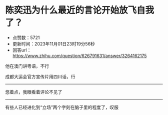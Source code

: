 # 陈奕迅为什么最近的言论开始放飞自我了？
- 点赞数：5721
- 更新时间：2023年11月01日23时19分56秒
- 回答url：https://www.zhihu.com/question/626791631/answer/3264162175
<body>
 <p data-pid="YzU8JcK4">他在澳门讲粤语，不行</p>
 <p data-pid="y9c3M8-g">成都大运会官方宣传片用四川话，行</p>
 <hr>
 <p data-pid="KNlAOufm">悠着点，我眼看着评论不见了</p>
 <hr>
 <p data-pid="yebpa5g7">有些人已经进化到“立场”两个字刻在脑子里的程度了，叹服</p>
</body>